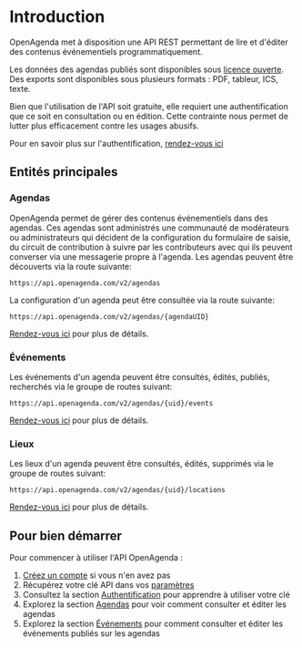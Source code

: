 # Introduction

OpenAgenda met à disposition une API REST permettant de lire et d'éditer des contenus événementiels programmatiquement.

Les données des agendas publiés sont disponibles sous [licence ouverte](http://www.data.gouv.fr/fr/faq/). Des exports sont disponibles sous plusieurs formats : PDF, tableur, ICS, texte.

Bien que l'utilisation de l'API soit gratuite, elle requiert une authentification que ce soit en consultation ou en édition. Cette contrainte nous permet de lutter plus efficacement contre les usages abusifs.

Pour en savoir plus sur l'authentification, [rendez-vous ici](https://developers.openagenda.com/authentification.md)

## Entités principales[​](#entités-principales "Lien direct vers Entités principales")

### Agendas[​](#agendas "Lien direct vers Agendas")

OpenAgenda permet de gérer des contenus événementiels dans des agendas. Ces agendas sont administrés une communauté de modérateurs ou administrateurs qui décident de la configuration du formulaire de saisie, du circuit de contribution à suivre par les contributeurs avec qui ils peuvent converser via une messagerie propre à l'agenda. Les agendas peuvent être découverts via la route suivante:

```
https://api.openagenda.com/v2/agendas
```

La configuration d'un agenda peut être consultée via la route suivante:

```
https://api.openagenda.com/v2/agendas/{agendaUID}
```

[Rendez-vous ici](https://developers.openagenda.com/agendas.md) pour plus de détails.

### Événements[​](#événements "Lien direct vers Événements")

Les événements d'un agenda peuvent être consultés, édités, publiés, recherchés via le groupe de routes suivant:

```
https://api.openagenda.com/v2/agendas/{uid}/events
```

[Rendez-vous ici](https://developers.openagenda.com/evenements.md) pour plus de détails.

### Lieux[​](#lieux "Lien direct vers Lieux")

Les lieux d'un agenda peuvent être consultés, édités, supprimés via le groupe de routes suivant:

```
https://api.openagenda.com/v2/agendas/{uid}/locations
```

[Rendez-vous ici](https://developers.openagenda.com/lieux.md) pour plus de détails.

## Pour bien démarrer[​](#pour-bien-démarrer "Lien direct vers Pour bien démarrer")

Pour commencer à utiliser l'API OpenAgenda :

1. [Créez un compte](https://openagenda.com/signup) si vous n'en avez pas
2. Récupérez votre clé API dans vos [paramètres](https://openagenda.com/settings/apiKey)
3. Consultez la section [Authentification](https://developers.openagenda.com/authentification.md) pour apprendre à utiliser votre clé
4. Explorez la section [Agendas](https://developers.openagenda.com/agendas.md) pour voir comment consulter et éditer les agendas
5. Explorez la section [Événements](https://developers.openagenda.com/evenements.md) pour comment consulter et éditer les événements publiés sur les agendas
